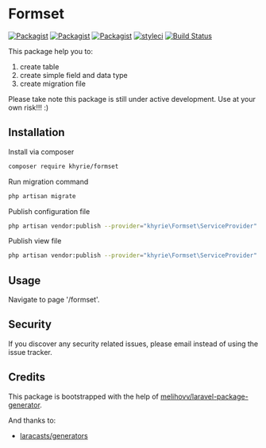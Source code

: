 # Formset
 
[![Packagist](https://img.shields.io/packagist/v/khyrie/formset.svg?style=plastic)](https://packagist.org/packages/khyrie/formset)
[![Packagist](https://img.shields.io/packagist/dt/khyrie/formset?style=plastic)](https://packagist.org/packages/khyrie/formset)
[![Packagist](https://img.shields.io/packagist/l/khyrie/formset.svg?style=plastic)](https://packagist.org/packages/khyrie/formset)
[![styleci](https://styleci.io/repos/222476788/shield?style=plastic)](https://styleci.io/repos/222476788)
[![Build Status](https://img.shields.io/travis/uekichinos/formset?style=plastic)](https://travis-ci.org/uekichinos/formset)

This package help you to:

1. create table
2. create simple field and data type
3. create migration file

Please take note this package is still under active development. 
Use at your own risk!!! :)


## Installation

Install via composer
```bash
composer require khyrie/formset
```

Run migration command
```bash
php artisan migrate
```
 
Publish configuration file
```bash
php artisan vendor:publish --provider="khyrie\Formset\ServiceProvider" --tag="config"
```

Publish view file
```bash
php artisan vendor:publish --provider="khyrie\Formset\ServiceProvider" --tag="view"
```


## Usage

Navigate to page '/formset'.


## Security

If you discover any security related issues, please email instead of using the issue tracker.


## Credits

This package is bootstrapped with the help of
[melihovv/laravel-package-generator](https://github.com/melihovv/laravel-package-generator).

And thanks to:

- [laracasts/generators](https://github.com/laracasts/Laravel-5-Generators-Extended)